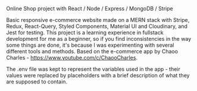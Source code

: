 Online Shop project with React / Node / Express / MongoDB / Stripe

Basic responsive e-commerce website made on a MERN stack with Stripe, Redux, React-Query, Styled Components, Material UI and Cloudinary, and Jest for testing. This project is a learning experience in fullstack development for me as a beginner, so if you find inconsistencies in the way some things are done, it's because I was experimenting with several different tools and methods. Based on the e-commerce app by Chaoo Charles - https://www.youtube.com/c/ChaooCharles.

The .env file was kept to represent the variables used in the app - their values were replaced by placeholders with a brief description of what they are supposed to contain.
